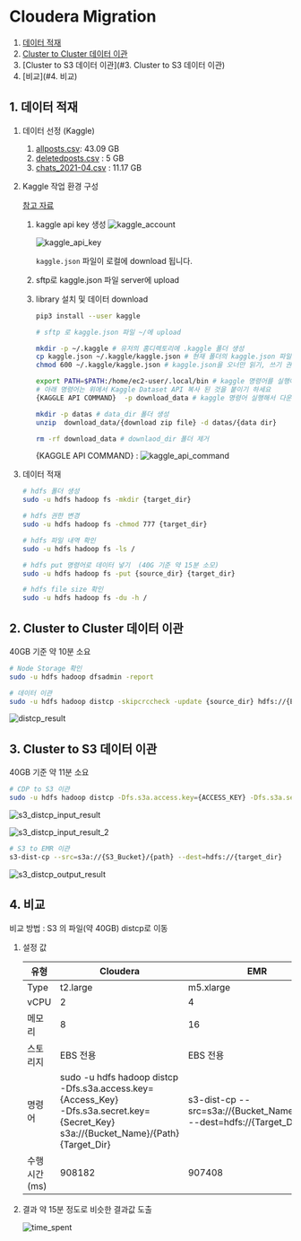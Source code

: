 # Cloudera Migration

1. [데이터 적재](#1--데이터-적재)
2. [Cluster to Cluster 데이터 이관](#2-Cluster-to-Cluster-데이터-이관)
3. [Cluster to S3 데이터 이관](#3. Cluster to S3 데이터 이관)
4. [비교](#4. 비교)



## 1. 데이터 적재

1. 데이터 선정 (Kaggle)
   1. [allposts.csv](https://www.kaggle.com/brianhamachek/nearby-social-network-all-posts): 43.09 GB 
   2. [deletedposts.csv](https://www.kaggle.com/brianhamachek/nearby-social-network-all-posts) : 5 GB
   3. [chats_2021-04.csv](https://www.kaggle.com/uetchy/vtuber-livechat) : 11.17 GB

2. Kaggle 작업 환경 구성

   [참고 자료](https://github.com/mullue/amazon-sagemaker-architecting-for-ml/blob/master/Starter-Code-kr/How_to_downlaod_kaggle_data/0.download_kaggle_dataset.ipynb)

   1. kaggle api key 생성
      ![kaggle_account](images\kaggle_account.png)

      ![kaggle_api_key](images\kaggle_api_key.png)

      `kaggle.json` 파일이 로컬에 download 됩니다.

   2. sftp로 kaggle.json 파일 server에 upload

   3. library 설치 및 데이터 download

      ```sh
      pip3 install --user kaggle
      
      # sftp 로 kaggle.json 파일 ~/에 upload
      
      mkdir -p ~/.kaggle # 유저의 홈디렉토리에 .kaggle 폴더 생성
      cp kaggle.json ~/.kaggle/kaggle.json # 현재 폴더의 kaggle.json 파일을 복사
      chmod 600 ~/.kaggle/kaggle.json # kaggle.json을 오너만 읽기, 쓰기 권한 할당
      
      export PATH=$PATH:/home/ec2-user/.local/bin # kaggle 명령어를 실행어를 어디서나 실행하기 위해 Path 설정
      # 아래 명령어는 위에서 Kaggle Dataset API 복사 된 것을 붙이기 하세요
      {KAGGLE API COMMAND}  -p download_data # kaggle 명령어 실행해서 다운로드
      
      mkdir -p datas # data_dir 폴더 생성
      unzip  download_data/{download zip file} -d datas/{data dir}
      
      rm -rf download_data # downlaod_dir 폴더 제거
      ```

      {KAGGLE API COMMAND} : 
      ![kaggle_api_command](images\kaggle_api_command.png)

      

3. 데이터 적재

   ```sh
   # hdfs 폴더 생성
   sudo -u hdfs hadoop fs -mkdir {target_dir}
   
   # hdfs 권한 변경 
   sudo -u hdfs hadoop fs -chmod 777 {target_dir}
   
   # hdfs 파일 내역 확인 
   sudo -u hdfs hadoop fs -ls /
   
   # hdfs put 명령어로 데이터 넣기  (40G 기준 약 15분 소모)
   sudo -u hdfs hadoop fs -put {source_dir} {target_dir}
   
   # hdfs file size 확인 
   sudo -u hdfs hadoop fs -du -h /
   ```

   

## 2. Cluster to Cluster 데이터 이관

40GB 기준 약 10분 소요

```sh
# Node Storage 확인
sudo -u hdfs hadoop dfsadmin -report

# 데이터 이관
sudo -u hdfs hadoop distcp -skipcrccheck -update {source_dir} hdfs://{EMR_Master_Private_Ip}:8020{target_dir}
```

![distcp_result](images\distcp_result.png)



## 3. Cluster to S3 데이터 이관

40GB 기준 약 11분 소요

```sh
# CDP to S3 이관
sudo -u hdfs hadoop distcp -Dfs.s3a.access.key={ACCESS_KEY} -Dfs.s3a.secret.key={SECRET_KEY} {source_dir} s3a://{S3_Bucket}/{path}
```


![s3_distcp_input_result](images\s3_distcp_input_result.png)

![s3_distcp_input_result_2](images\s3_distcp_input_result_2.png)

```sh
# S3 to EMR 이관
s3-dist-cp --src=s3a://{S3_Bucket}/{path} --dest=hdfs://{target_dir}
```

![s3_distcp_output_result](images\s3_distcp_output_result.png)

## 4. 비교

비교 방법 : S3 의 파일(약 40GB) distcp로 이동

1. 설정 값

   | 유형         | Cloudera                                                     | EMR                                                          |
   | ------------ | ------------------------------------------------------------ | ------------------------------------------------------------ |
   | Type         | t2.large                                                     | m5.xlarge                                                    |
   | vCPU         | 2                                                            | 4                                                            |
   | 메모리       | 8                                                            | 16                                                           |
   | 스토리지     | EBS 전용                                                     | EBS 전용                                                     |
   | 명령어       | sudo -u hdfs hadoop distcp <br />-Dfs.s3a.access.key={Access_Key} <br />-Dfs.s3a.secret.key={Secret_Key} <br />s3a://{Bucket_Name}/{Path} {Target_Dir} | s3-dist-cp --src=s3a://{Bucket_Name}/{Path} <br />--dest=hdfs://{Target_Dir} |
   | 수행시간(ms) | 908182                                                       | 907408                                                       |

   

2. 결과 
   약 15분 정도로 비슷한 결과값 도출

   ![time_spent](images\time_spent.png)
